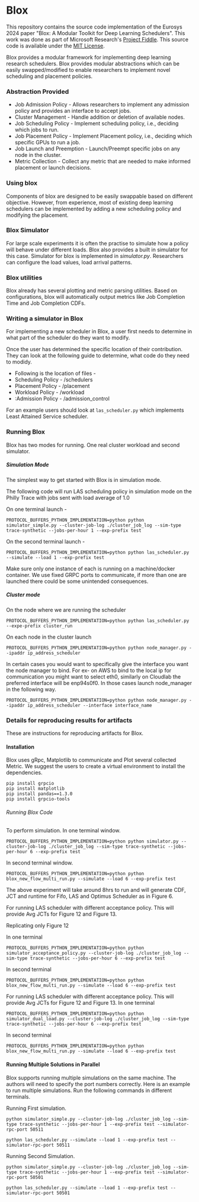 # Blox
This repository contains the source code implementation of the Eurosys 2024 paper "Blox: A Modular Toolkit for Deep Learning Schedulers". This work was done as part of Microsoft Research's [Project Fiddle](https://https://aka.ms/msr-fiddle). This source code is available under the [MIT License](LICENSE.txt).

Blox provides a modular framework for implementing deep learning research schedulers. Blox provides modular abstractions which can be easily swapped/modified to enable researchers to implement novel scheduling and placement policies.

### Abstraction Provided
* Job Admission Policy - Allows researchers to implement any admission policy and provides an interface to accept jobs.
* Cluster Management - Handle addition or deletion of available nodes.
* Job Scheduling Policy - Implement scheduling policy, i.e., deciding which jobs to run.
* Job Placement Policy - Implement Placement policy, i.e., deciding which specific GPUs to run a job.
* Job Launch and Preemption - Launch/Preempt specific jobs on any node in the cluster.
* Metric Collection - Collect any metric that are needed to make informed placement or launch decisions.

### Using blox

Components of blox are designed to be easily swappable based on different objective. However, from experience, most of existing deep learning schedulers can be implemented by adding a new scheduling policy and modifying the placement.


### Blox Simulator 

For large scale experiments it is often the practise to simulate how a policy will behave under different loads. Blox also provides a built in simulator for this case. 
Simulator for blox is implemented in _simulator.py_. Researchers can configure the load values, load arrival patterns.


### Blox utilities

Blox already has several plotting and metric parsing utilities. Based on configurations, blox will automatically output metrics like Job Completion Time and Job Completion CDFs. 

### Writing a simulator in Blox

For implementing a new scheduler in Blox, a user first needs to determine in what part of the scheduler do they want to modify. 

Once the user has determined the specific location of their contribution. They can look at the following guide to determine, what code do they need to modidy. 
- Following is the location of files - 
- Scheduling Policy - /schedulers
- Placement Policy - /placement
- Workload Policy - /workload
- :Admission Policy - /admission_control


For an example users should look at `las_scheduler.py` which implements Least Attained Service scheduler.

### Running Blox

Blox has two modes for running. One real cluster workload and second simulator. 

##### Simulation Mode

The simplest way to get started with Blox is in simulation mode. 

The following code will run LAS scheduling policy in simulation mode on the Philly Trace with jobs sent with load average of 1.0

On one terminal launch - 

```
PROTOCOL_BUFFERS_PYTHON_IMPLEMENTATION=python python simulator_simple.py --cluster-job-log ./cluster_job_log --sim-type trace-synthetic --jobs-per-hour 1 --exp-prefix test
```

On the second terminal launch - 

```
PROTOCOL_BUFFERS_PYTHON_IMPLEMENTATION=python python las_scheduler.py --simulate --load 1 --exp-prefix test

```

Make sure only one instance of each is running on a machine/docker container. We use fixed GRPC ports to communicate, if more than one are launched there could be some unintended consequences.


##### Cluster mode
On the node where we are running the scheduler

```
PROTOCOL_BUFFERS_PYTHON_IMPLEMENTATION=python python las_scheduler.py --expe-prefix cluster_run
```

On each node in the cluster launch 
```
PROTOCOL_BUFFERS_PYTHON_IMPLEMENTATION=python python node_manager.py --ipaddr ip_address_scheduler
 ```
In certain cases you would want to specifically give the interface you want the node manager to bind. For ex- on AWS to bind to the local ip for communication you might want to select eth0, similarly on Cloudlab the preferred interface will be enp94s0f0.
In those cases launch node_manager in the following way. 

```
PROTOCOL_BUFFERS_PYTHON_IMPLEMENTATION=python python node_manager.py --ipaddr ip_address_scheduler --interface interface_name
```


### Details for reproducing results for artifacts
These are instructions for reproducing artifacts for Blox.
#### Installation 
Blox uses gRpc, Matplotlib to communicate and Plot several collected Metric. 
We suggest the users to create a virtual environment to install the dependencies.
```
pip install grpcio
pip install matplotlib
pip install pandas==1.3.0
pip install grpcio-tools
```

###### Running Blox Code
To perform simulation.
In one terminal window.
```
PROTOCOL_BUFFERS_PYTHON_IMPLEMENTATION=python python simulator.py --cluster-job-log ./cluster_job_log --sim-type trace-synthetic --jobs-per-hour 6 --exp-prefix test
```
In second terminal window. 
```
PROTOCOL_BUFFERS_PYTHON_IMPLEMENTATION=python python blox_new_flow_multi_run.py --simulate --load 6 --exp-prefix test
```
The above experiment will take around 8hrs to run and will generate CDF, JCT and runtime for Fifo, LAS and Optimus Scheduler as in Figure 6. 


For running LAS scheduler with different acceptance policy. This will provide Avg JCTs for Figure 12 and Figure 13.



Replicating only Figure 12

In one terminal 
```
PROTOCOL_BUFFERS_PYTHON_IMPLEMENTATION=python python simulator_acceptance_policy.py --cluster-job-log ./cluster_job_log --sim-type trace-synthetic --jobs-per-hour 6 --exp-prefix test
```
In second terminal 
```
PROTOCOL_BUFFERS_PYTHON_IMPLEMENTATION=python python blox_new_flow_multi_run.py --simulate --load 6 --exp-prefix test
```



For running LAS scheduler with different acceptance policy. This will provide Avg JCTs for Figure 12 and Figure 13.
In one terminal 
```
PROTOCOL_BUFFERS_PYTHON_IMPLEMENTATION=python python simulator_dual_load.py --cluster-job-log ./cluster_job_log --sim-type trace-synthetic --jobs-per-hour 6 --exp-prefix test
```
In second terminal 
```
PROTOCOL_BUFFERS_PYTHON_IMPLEMENTATION=python python blox_new_flow_multi_run.py --simulate --load 6 --exp-prefix test
```


#### Running Multiple Solutions in Parallel 
Blox supports running multiple simulations on the same machine. The authors will need to specify the port numbers correctly. 
Here is an example to run multiple simulations. Run the following commands in different terminals. 

Running First simulation.
```
python simulator_simple.py --cluster-job-log ./cluster_job_log --sim-type trace-synthetic --jobs-per-hour 1 --exp-prefix test --simulator-rpc-port 50511
```
```
python las_scheduler.py --simulate --load 1 --exp-prefix test --simulator-rpc-port 50511
```

Running Second Simulation.
```
python simulator_simple.py --cluster-job-log ./cluster_job_log --sim-type trace-synthetic --jobs-per-hour 1 --exp-prefix test --simulator-rpc-port 50501
```
```
python las_scheduler.py --simulate --load 1 --exp-prefix test --simulator-rpc-port 50501
```

